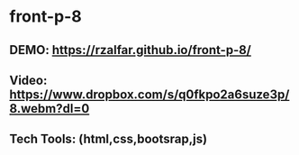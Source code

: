 # front-p-8
## DEMO: https://rzalfar.github.io/front-p-8/
## Video: https://www.dropbox.com/s/q0fkpo2a6suze3p/8.webm?dl=0
## Tech Tools: (html,css,bootsrap,js)
##
